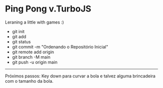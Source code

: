 # Ping Pong v.TurboJS

Leraning a little with games :)

- git init
- git add
- git status
- git commit -m "Ordenando o Repositório Inicial"
- git remote add origin
- git branch -M main
- git push -u origin main

---

Próximos passos: Key down para curvar a bola e talvez alguma brincadeira com o tamanho da bola.
